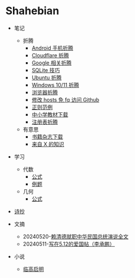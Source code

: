 # Shahebian

- 笔记
  - 折腾
    - [Android 手机折腾](./article/note-android-z-turn.md)
    - [Cloudflare 折腾](./article/note-z-turn-cloudflare.md)
    - [Google 相关折腾](./article/note-google-z-turn.md)
    - [SQLite 技巧](./article/note-sqlite-howto.md)
    - [Ubuntu 折腾](./article/note-ubuntu-z-turn.md)
    - [Windows 10/11 折腾](./article/note-windows-10-11-z-turn.md)
    - [浏览器折腾](./article/note-z-turn-browser.md)
    - [修改 hosts 免 fq 访问 Github](./article/note-github-hosts.md)
    - [正则范例](./article/note-regexp-example.md)
    - [中小学教材下载](./article/note-textbook-download.md)
    - [注册表折腾](./article/note-regedit-z-turn.md)
  - 有意思
    - [书籍杂志下载](./article/note-book-magazine.md)
    - [来自 X 的知识](./article/note-things-from-x.md)

- 学习
  - 代数
    - [公式](./article/study-algebra-formula.md)
    - [例题](./article/study-algebra-example.md)
  - 几何
    - [公式](./article/study-geometry-formula.md)

- [诗抄](./poem.md)

- 文摘
  - 20240520-[赖清德就职中华民国总统演说全文](./article/digest-lai-speech.md)
  - 20240511-[写在5.12的爱国帖（李承鹏）](./article/digest-512.md)

- 小说
  - [临高启明](./novel/lgqm/index.md)
